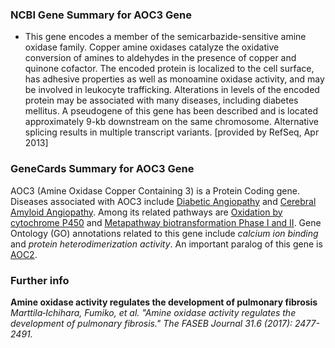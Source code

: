 
### NCBI Gene Summary for AOC3 Gene

[](https://www.ncbi.nlm.nih.gov/gene/8639)

- This gene encodes a member of the semicarbazide-sensitive amine oxidase family. Copper amine oxidases catalyze the oxidative conversion of amines to aldehydes in the presence of copper and quinone cofactor. The encoded protein is localized to the cell surface, has adhesive properties as well as monoamine oxidase activity, and may be involved in leukocyte trafficking. Alterations in levels of the encoded protein may be associated with many diseases, including diabetes mellitus. A pseudogene of this gene has been described and is located approximately 9-kb downstream on the same chromosome. Alternative splicing results in multiple transcript variants. [provided by RefSeq, Apr 2013]
    

### GeneCards Summary for AOC3 Gene

AOC3 (Amine Oxidase Copper Containing 3) is a Protein Coding gene. Diseases associated with AOC3 include [Diabetic Angiopathy](http://www.malacards.org/card/diabetic_angiopathy "See Diabetic Angiopathy at MalaCards") and [Cerebral Amyloid Angiopathy](http://www.malacards.org/card/cerebral_amyloid_angiopathy "See Cerebral Amyloid Angiopathy at MalaCards"). Among its related pathways are [Oxidation by cytochrome P450](https://pathcards.genecards.org/card/oxidation_by_cytochrome_p450 "See Oxidation by cytochrome P450 at Pathcards") and [Metapathway biotransformation Phase I and II](https://pathcards.genecards.org/card/metapathway_biotransformation_phase_i_and_ii "See Metapathway biotransformation Phase I and II at Pathcards"). Gene Ontology (GO) annotations related to this gene include _calcium ion binding_ and _protein heterodimerization activity_. An important paralog of this gene is [AOC2](https://www.genecards.org/cgi-bin/carddisp.pl?gene=AOC2).
### Further info
**Amine oxidase activity regulates the development of pulmonary fibrosis**
*Marttila‐Ichihara, Fumiko, et al. "Amine oxidase activity regulates the development of pulmonary fibrosis." The FASEB Journal 31.6 (2017): 2477-2491.*